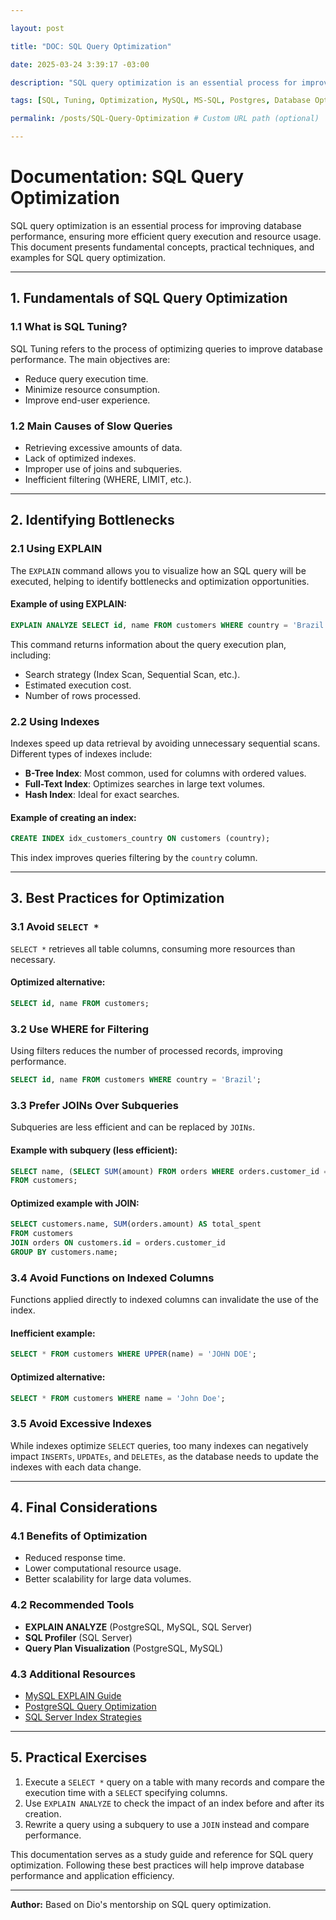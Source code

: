 ```yaml
---

layout: post

title: "DOC: SQL Query Optimization"

date: 2025-03-24 3:39:17 -03:00

description: "SQL query optimization is an essential process for improving database performance, ensuring more efficient query execution and resource usage. This document presents fundamental concepts, practical techniques, and examples for SQL query optimization."

tags: [SQL, Tuning, Optimization, MySQL, MS-SQL, Postgres, Database Optimization, SQL Performance, Indexes]

permalink: /posts/SQL-Query-Optimization # Custom URL path (optional)

---
```


# Documentation: SQL Query Optimization
SQL query optimization is an essential process for improving database performance, ensuring more efficient query execution and resource usage. This document presents fundamental concepts, practical techniques, and examples for SQL query optimization.

---

## 1. Fundamentals of SQL Query Optimization

### 1.1 What is SQL Tuning?
SQL Tuning refers to the process of optimizing queries to improve database performance. The main objectives are:
- Reduce query execution time.
- Minimize resource consumption.
- Improve end-user experience.

### 1.2 Main Causes of Slow Queries
- Retrieving excessive amounts of data.
- Lack of optimized indexes.
- Improper use of joins and subqueries.
- Inefficient filtering (WHERE, LIMIT, etc.).

---

## 2. Identifying Bottlenecks

### 2.1 Using EXPLAIN
The `EXPLAIN` command allows you to visualize how an SQL query will be executed, helping to identify bottlenecks and optimization opportunities.

#### Example of using EXPLAIN:
```sql
EXPLAIN ANALYZE SELECT id, name FROM customers WHERE country = 'Brazil';
```

This command returns information about the query execution plan, including:
- Search strategy (Index Scan, Sequential Scan, etc.).
- Estimated execution cost.
- Number of rows processed.

### 2.2 Using Indexes
Indexes speed up data retrieval by avoiding unnecessary sequential scans. Different types of indexes include:

- **B-Tree Index**: Most common, used for columns with ordered values.
- **Full-Text Index**: Optimizes searches in large text volumes.
- **Hash Index**: Ideal for exact searches.

#### Example of creating an index:
```sql
CREATE INDEX idx_customers_country ON customers (country);
```

This index improves queries filtering by the `country` column.

---

## 3. Best Practices for Optimization

### 3.1 Avoid `SELECT *`
`SELECT *` retrieves all table columns, consuming more resources than necessary.

#### Optimized alternative:
```sql
SELECT id, name FROM customers;
```

### 3.2 Use WHERE for Filtering
Using filters reduces the number of processed records, improving performance.

```sql
SELECT id, name FROM customers WHERE country = 'Brazil';
```

### 3.3 Prefer JOINs Over Subqueries
Subqueries are less efficient and can be replaced by `JOINs`.

#### Example with subquery (less efficient):
```sql
SELECT name, (SELECT SUM(amount) FROM orders WHERE orders.customer_id = customers.id) AS total_spent
FROM customers;
```

#### Optimized example with JOIN:
```sql
SELECT customers.name, SUM(orders.amount) AS total_spent
FROM customers
JOIN orders ON customers.id = orders.customer_id
GROUP BY customers.name;
```

### 3.4 Avoid Functions on Indexed Columns
Functions applied directly to indexed columns can invalidate the use of the index.

#### Inefficient example:
```sql
SELECT * FROM customers WHERE UPPER(name) = 'JOHN DOE';
```

#### Optimized alternative:
```sql
SELECT * FROM customers WHERE name = 'John Doe';
```

### 3.5 Avoid Excessive Indexes
While indexes optimize `SELECT` queries, too many indexes can negatively impact `INSERTs`, `UPDATEs`, and `DELETEs`, as the database needs to update the indexes with each data change.

---

## 4. Final Considerations

### 4.1 Benefits of Optimization
- Reduced response time.
- Lower computational resource usage.
- Better scalability for large data volumes.

### 4.2 Recommended Tools
- **EXPLAIN ANALYZE** (PostgreSQL, MySQL, SQL Server)
- **SQL Profiler** (SQL Server)
- **Query Plan Visualization** (PostgreSQL, MySQL)

### 4.3 Additional Resources
- [MySQL EXPLAIN Guide](https://dev.mysql.com/doc/refman/8.0/en/explain-output.html)
- [PostgreSQL Query Optimization](https://www.postgresql.org/docs/current/using-explain.html)
- [SQL Server Index Strategies](https://docs.microsoft.com/en-us/sql/relational-databases/indexes/indexes?view=sql-server-ver15)

---

## 5. Practical Exercises

1. Execute a `SELECT *` query on a table with many records and compare the execution time with a `SELECT` specifying columns.
2. Use `EXPLAIN ANALYZE` to check the impact of an index before and after its creation.
3. Rewrite a query using a subquery to use a `JOIN` instead and compare performance.

This documentation serves as a study guide and reference for SQL query optimization. Following these best practices will help improve database performance and application efficiency.

---

**Author:** Based on Dio's mentorship on SQL query optimization.

